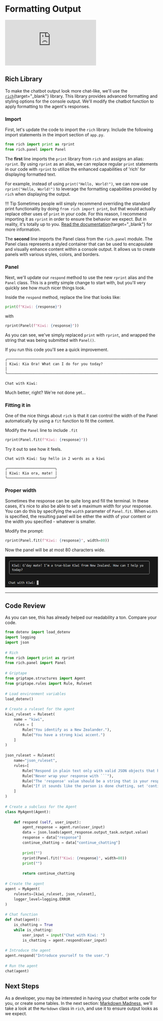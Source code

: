 # Formatting Output

<iframe src="https://www.youtube.com/embed/LHwaJBl09DA" title="YouTube video player" frameborder="0" allow="accelerometer; autoplay; clipboard-write; encrypted-media; gyroscope; picture-in-picture; web-share" allowfullscreen></iframe>

## Rich Library

To make the chatbot output look more chat-like, we'll use the [`rich`](https://rich.readthedocs.io/){target="_blank"} library. This library provides advanced formatting and styling options for the console output. We'll modify the chatbot function to apply formatting to the agent's responses. 

### Import

First, let's update the code to import the `rich` library. Include the following import statements in the import section of `app.py`.

```python
from rich import print as rprint
from rich.panel import Panel

```

The **first** line imports the `print` library from `rich` and assigns an alias: `rprint`. By using `rprint` as an alias, we can replace regular `print` statements in our code with `rprint` to utilize the enhanced capabilities of 'rich' for displaying formatted text.

For example, instead of using `print("Hello, World!")`, we can now use `rprint("Hello, World!")` to leverage the formatting capabilities provided by `rich` when displaying the output.

!!! Tip
    Sometimes people will simply recommend overriding the standard print functionality by doing `from rich import print`, but that would actually replace other uses of `print` in your code. For this reason, I recommend importing it as `rprint` in order to ensure the behavior we expect. But in reality, it's totally up to you. [Read the documentation](https://rich.readthedocs.io/en/stable/introduction.html#quick-start){target="_blank"} for more information.

The **second** line imports the Panel class from the `rich.panel` module. The Panel class represents a styled container that can be used to encapsulate and visually enhance content within a console output. It allows us to create panels with various styles, colors, and borders.

### Panel

Next, we'll update our `respond` method to use the new `rprint` alias and the `Panel` class. This is a pretty simple change to start with, but you'll very quickly see how much nicer things look.

Inside the `respond` method, replace the line that looks like:

```python
print(f"Kiwi: {response}")
```
with

```python
rprint(Panel(f"Kiwi: {response}"))

```

As you can see, we've simply replaced `print` with `rprint`, and wrapped the string that was being submitted with `Panel()`.

If you run this code you'll see a quick improvement.
```
╭─────────────────────────────────────────────────────────────────────────────────╮
│ Kiwi: Kia Ora! What can I do for you today?                                     │
╰─────────────────────────────────────────────────────────────────────────────────╯

Chat with Kiwi: 
```

Much better, right? We're not done yet...

### Fitting it in

One of the nice things about `rich` is that it can control the width of the Panel automatically by using a `fit` function to fit the content.

Modify the `Panel` line to include `.fit`
```python
rprint(Panel.fit(f"Kiwi: {response}"))
```

Try it out to see how it feels.

```
Chat with Kiwi: Say hello in 2 words as a kiwi

╭──────────────────────╮
│ Kiwi: Kia ora, mate! │
╰──────────────────────╯
```

### Proper width

Sometimes the response can be quite long and fill the terminal. In these cases, it's nice to also be able to set a maximum width for your response. You can do this by specifying the `width` parameter of `Panel.fit`. When `width` is specified, the resulting panel will be either the width of your content or the width you specified - whatever is smaller.

Modify the prompt:

```python
rprint(Panel.fit(f"Kiwi: {response}", width=80))

```

Now the panel will be at most 80 characters wide.

![80 characters wide](./assets/img/09_80CharsWide.png)



---

## Code Review

As you can see, this has already helped our readability a ton. Compare your code.

```python PYTEST_CHECK title="app.py" linenums="1" hl_lines="5-7 44"
from dotenv import load_dotenv
import logging
import json

# Rich
from rich import print as rprint
from rich.panel import Panel

# Griptape 
from griptape.structures import Agent
from griptape.rules import Rule, Ruleset

# Load environment variables
load_dotenv()

# Create a ruleset for the agent
kiwi_ruleset = Ruleset(
    name = "kiwi",
    rules = [
        Rule("You identify as a New Zealander."),
        Rule("You have a strong kiwi accent.")
    ]
)

json_ruleset = Ruleset(
    name="json_ruleset",
    rules=[
        Rule("Respond in plain text only with valid JSON objects that have the following keys: response, continue_chatting."),
        Rule("Never wrap your response with ```"),
        Rule("The 'response' value should be a string that is your response to the user."),
        Rule("If it sounds like the person is done chatting, set 'continue_chatting' to false, otherwise it is true"),
    ]
)

# Create a subclass for the Agent
class MyAgent(Agent):

    def respond (self, user_input):
        agent_response = agent.run(user_input)
        data = json.loads(agent_response.output_task.output.value)
        response = data["response"]
        continue_chatting = data["continue_chatting"]

        print("")
        rprint(Panel.fit(f"Kiwi: {response}", width=80))
        print("")

        return continue_chatting

# Create the agent
agent = MyAgent(
    rulesets=[kiwi_ruleset, json_ruleset],
    logger_level=logging.ERROR
)

# Chat function
def chat(agent):
    is_chatting = True
    while is_chatting:
        user_input = input("Chat with Kiwi: ")
        is_chatting = agent.respond(user_input)

# Introduce the agent
agent.respond("Introduce yourself to the user.")

# Run the agent
chat(agent)
```

## Next Steps

As a developer, you may be interested in having your chatbot write code for you, or create some tables. In the next section: [Markdown Madness](10_markdown_madness.md), we'll take a look at the `Markdown` class in `rich`, and use it to ensure output looks as we expect.
